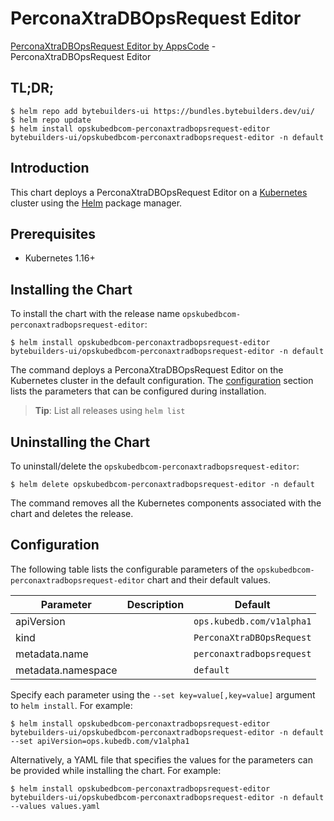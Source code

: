 # PerconaXtraDBOpsRequest Editor

[PerconaXtraDBOpsRequest Editor by AppsCode](https://byte.builders) - PerconaXtraDBOpsRequest Editor

## TL;DR;

```console
$ helm repo add bytebuilders-ui https://bundles.bytebuilders.dev/ui/
$ helm repo update
$ helm install opskubedbcom-perconaxtradbopsrequest-editor bytebuilders-ui/opskubedbcom-perconaxtradbopsrequest-editor -n default
```

## Introduction

This chart deploys a PerconaXtraDBOpsRequest Editor on a [Kubernetes](http://kubernetes.io) cluster using the [Helm](https://helm.sh) package manager.

## Prerequisites

- Kubernetes 1.16+

## Installing the Chart

To install the chart with the release name `opskubedbcom-perconaxtradbopsrequest-editor`:

```console
$ helm install opskubedbcom-perconaxtradbopsrequest-editor bytebuilders-ui/opskubedbcom-perconaxtradbopsrequest-editor -n default
```

The command deploys a PerconaXtraDBOpsRequest Editor on the Kubernetes cluster in the default configuration. The [configuration](#configuration) section lists the parameters that can be configured during installation.

> **Tip**: List all releases using `helm list`

## Uninstalling the Chart

To uninstall/delete the `opskubedbcom-perconaxtradbopsrequest-editor`:

```console
$ helm delete opskubedbcom-perconaxtradbopsrequest-editor -n default
```

The command removes all the Kubernetes components associated with the chart and deletes the release.

## Configuration

The following table lists the configurable parameters of the `opskubedbcom-perconaxtradbopsrequest-editor` chart and their default values.

|     Parameter      | Description |          Default          |
|--------------------|-------------|---------------------------|
| apiVersion         |             | `ops.kubedb.com/v1alpha1` |
| kind               |             | `PerconaXtraDBOpsRequest` |
| metadata.name      |             | `perconaxtradbopsrequest` |
| metadata.namespace |             | `default`                 |


Specify each parameter using the `--set key=value[,key=value]` argument to `helm install`. For example:

```console
$ helm install opskubedbcom-perconaxtradbopsrequest-editor bytebuilders-ui/opskubedbcom-perconaxtradbopsrequest-editor -n default --set apiVersion=ops.kubedb.com/v1alpha1
```

Alternatively, a YAML file that specifies the values for the parameters can be provided while
installing the chart. For example:

```console
$ helm install opskubedbcom-perconaxtradbopsrequest-editor bytebuilders-ui/opskubedbcom-perconaxtradbopsrequest-editor -n default --values values.yaml
```
